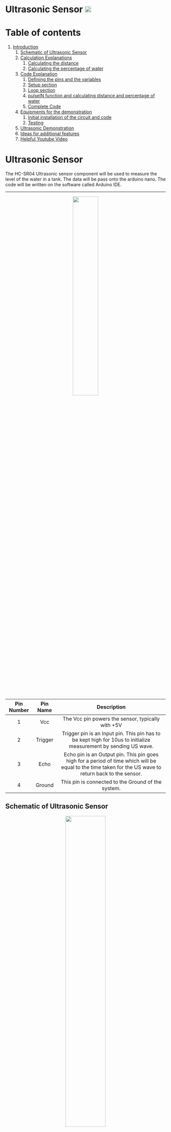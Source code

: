 # Ultrasonic Sensor [<img src="https://external-content.duckduckgo.com/iu/?u=https%3A%2F%2Fimage.flaticon.com%2Ficons%2Fpng%2F512%2F15%2F15766.png&f=1&nofb=1" width="20px">](./index.md)

# Table of contents

1. [Introduction](#ultrasonic-sensor)
   1. [Schematic of Ultrasonic Sensor](#schematic-of-ultrasonic-sensor)
   2. [Calculation Explanations](#calculation-explanations)
      1. [Calculating the distance](#calculating-the-distance)
      2. [Calculating the percentage of water](#calculating-the-percentage-of-water)
   3. [Code Explanation](#code-explanation)
      1. [Defining the pins and the variables](#defining-the-pins-and-the-variables)
      2. [Setup section](#setup-section)
      3. [Loop section](#loop-section)
      4. [pulseIN function and calculating distance and percentage of water](#pulseIN-function-and-calculating-distance-and-percentage-of-water)
      5. [Complete Code](#complete-Code)
   4. [Equipments for the demonstration](#equipments-for-the-demonstration)
      1. [Initial installation of the circuit and code](#Initial-installation-of-the-circuit-and-code)
      2. [Testing](#testing)
   5. [Ultrasonic Demonstration](#ultrasonic-demonstration)
   6. [Ideas for additional features](#ideas-for-additional-features)
   7. [Helpful Youtube Video](#helpful-youtube-video)

# Ultrasonic Sensor

The HC-SR04 Ultrasonic sensor component will be used to measure the level of the water in a tank. The data will be pass
onto the arduino nano. The code will be written on the software called Arduino IDE.

---

<p align="center">
    <img src="images/Ultrasonic.png" width="40%">
</p>

| **Pin Number** | **Pin Name** |                                                                    **Description**                                                                     |
| :------------: | :----------: | :----------------------------------------------------------------------------------------------------------------------------------------------------: |
|       1        |     Vcc      |                                                   The Vcc pin powers the sensor, typically with +5V                                                    |
|       2        |   Trigger    |                    Trigger pin is an Input pin. This pin has to be kept high for 10us to initialize measurement by sending US wave.                    |
|       3        |     Echo     | Echo pin is an Output pin. This pin goes high for a period of time which will be equal to the time taken for the US wave to return back to the sensor. |
|       4        |    Ground    |                                                   This pin is connected to the Ground of the system.                                                   |

## Schematic of Ultrasonic Sensor

<p align="center">
    <img src="images/1.PNG" width="50%">
</p>

The table below shows the pin name and their corresponding arduino pins. The trigger and echo pin could be
changed into a different digital pins but ensure that the code in the Arduino IDE is modified with it.

| **Pin Name** |   **Arduino Pins**   |
| :----------: | :------------------: |
|     Vcc      |          5V          |
|   Trigger    |  Digital Pin 9 (D9)  |
|     Echo     | Digital Pin 10 (D10) |
|     Gnd      |        Ground        |

## Calculation Explanations

This section will explain the equations and calculations that were used in the code.

### Calculating the distance

In this example, if the height of the glass is 13.2cm and the speed of the sound is 340m/s or 0.034 cm/us the sound wave will need to travel 294us. But the value that you will get from the Echo pin will be double that number as the sound wave needs to travel forward and bounce backward. So to get the distance in cm we need to multiply the received travel time value from echo pin by 0.034 and divide the answer by 2. The code that does this calculation is:

```
                                        distance= duration*0.034/2;
```

For a clearer explanation of the calculation refer to the diagram and the formula provided.

<p align="center">
    <img src="images/calcu.PNG" width="60%">
</p>

### Calculating the percentage of water

To calculate the water percentage in the glass, the distance that you get from the calculation above is divided by the tank height, in this case 13.2, multiply the answer by 100. From this you will get the percentage of the empty space in the glass but since we want to know the percentage of water in the the glass you minus the answer from 100. The code that does this calculation is:

```
                                waterpercent = 100-(distance/tankHeight)*100;
```

## Code Explanation

Each block of the code will be explained here and the complete code will be provided at the end aswell as on the top right corner
of the this and main page available for download.

### Defining the pins and the variables

This block of code defines the pins of the trigger and the echo pin. In this case they are the digital pins number 9 and 10 on the Arduino board. They are named as "trigPin" and "echoPin" for clarity of the code.
The variables are then defined. The travel time you'll get from the sensor is declared as a long variable and named as "duration". A float type is needed for the "distance" variable. "waterpercent" is set to integer type as this will be used for the calculation of the percentage of water in a tank. "tankHeight" is an constant float that is equal to value 13.2 as an example height of a tank, this could be later modified to a different tank height.

```
// defines pins numbers for trigger and echo
const int trigPin = 9;      //Sets Trigger to Digital Pin 9
const int echoPin = 10;     //Sets Echo to Digital Pin 10

// defines variables
long duration;
float distance;
int waterpercent;
const float tankHeight = 13.2; //INSERT TANK HEIGHT HERE//
```

### Setup section

In setup define the trigPin as an output and the echoPin as an input. The serial communication is required to be started to show the data on the serial monitor.

```
void setup() {
pinMode(trigPin, OUTPUT);    // Sets the trigPin as an Output
pinMode(echoPin, INPUT);    // Sets the echoPin as an Input
Serial.begin(9600);        // Starts the serial communication
}

```

### Loop section

At the start of the loop, you need to ensure that the trigPin is clear, to do this set the pin on a LOW state for 2 µs. To generate the Ultra sound wave, set the trigPin on a HIGH state for 10 µs.

```
void loop() {
delay(1000);
// Clears the trigPin
digitalWrite(trigPin, LOW);
delayMicroseconds(2);

// Sets the trigPin on HIGH state for 10 micro seconds
digitalWrite(trigPin, HIGH);
delayMicroseconds(10);
digitalWrite(trigPin, LOW)

```

### pulseIN function and calculating distance and percentage of water

pulseIn () function has 2 variables, the first entry in the bracket is the name of the echo pin (echoPin) and the second entry you can set it to on a HIGH or LOW. This function will read the travel time and put in the variable called duration.
In the code, HIGH means that the pulseIn() function will wait for the pin to go HIGH. This is caused by the bounced of the sound wave. It will then start the timing and wait until the pin is LOW when the sound wave will end and stop the timing. It will then return the length of the pulse in microsecond.

For the distance, the data in the duration variable will be multiplied by 0.032 and divide it by 2. The 0.032 value comes from the fact that the speed of the sound is 340 m/s or 0.034 cm/µs. It is divided by 2 since the data that you will get in the echoPin would be doubled as the sound wave needs to travel forward and bounce backward. So in order to get the distance in cm we need to multiply the received data in echoPin which is stored in "duration" variable by 0.034 and then divide it by 2. The distance value is then divided by the "tankHeight" which was set to 13.2, multiply it to 100 and minus the calculated value to 100. This will be percentage of the water inside the tank.
The value of the distance in cm and the percentage of the water in the tank will be displayed on the serial monitor of the Arduino IDE. The "distance" value that is shown on the serial monitor is showing the empty space capacity inside the tank.

```
// Reads the echoPin, returns the sound wave travel time in microseconds
duration = pulseIn(echoPin, HIGH);
// Calculating the distance
distance= duration*0.034/2;
// Prints the distance on the Serial Monitor
Serial.print("Distance: ");
Serial.print(distance);
Serial.println("cm");
waterpercent = 100-(distance/tankHeight)*100;     //Calculates the percentage of water in the tank
Serial.print("Percentage Full: ");
Serial.print(perc);
Serial.println("%");
}

```

### Complete Code

Here is the complete code.

```
// defines pins numbers for trigger and echo
const int trigPin = 9;      //Sets Trigger to Digital Pin 9
const int echoPin = 10;     //Sets Echo to Digital Pin 10

// defines variables
long duration;
float distance;
int waterpercent;
const float tankHeight = 13.2; //INSERT TANK HEIGHT HERE//

void setup() {
pinMode(trigPin, OUTPUT);   // Sets the trigPin as an Output
pinMode(echoPin, INPUT);    // Sets the echoPin as an Input
Serial.begin(9600);         // Starts the serial communication
}

void loop() {
delay(1000);
// Clears the trigPin
digitalWrite(trigPin, LOW);
delayMicroseconds(2);
// Sets the trigPin on HIGH state for 10 micro seconds
digitalWrite(trigPin, HIGH);
delayMicroseconds(10);
digitalWrite(trigPin, LOW);
// Reads the echoPin, returns the sound wave travel time in microseconds
duration = pulseIn(echoPin, HIGH);
// Calculating the distance
distance= duration*0.034/2;
// Prints the distance on the Serial Monitor
Serial.print("Distance: ");
Serial.print(distance);
Serial.println("cm");
waterpercent = 100-(distance/tankHeight)*100;     //Calculates the percentage of water in the tank
Serial.print("Percentage Full: ");
Serial.print(waterpercent);
Serial.println("%");
}

```

## Equipments for the demonstration

To set up for the demonstration the required equipments are listed below:

- HC-SR04 ultrasonic
- Arduino Nano and cable
- Different colour wires (red(Vcc),black(ground),yellow(wires for connecting sensor to arduino))
- Cylinder glass
- Ruler
- Sellotape
- Computer (download Arduino IDE)
- stick or extra ruler (to hold the circuit onto the glass)

## Setup for the demonstration

In this section, I will be listing in order the following steps that needs to be taken in order to build the circuit and do the demonstration

### Initial installation of the circuit and code

1. Collect all the equipments listed above.
2. Place your Arduino Nano onto the breadboard aswell as the HC-SR04 ultrasonic sensor. For circuit building and wiring follow the figure and table shown on the "schematic of ultrasonic sensor" section of this page.
3. For clarity of the circuit, make sure that you use different colours for the wirings. i.e. red for Vcc, black for ground and yellow or other colour (except the 2 colours that already mentioned) for the wiring of the ultrasonic sensor to the Arduino Nano digital pins.
4. Downloand the Arduino IDE software from the Arduino website and copy the code above and verify and upload to the Arduino Nano.
5. Once the code has been verified and uploaded, use a stick or an extra ruler to place the circuit on to the top of the glass. Use sellotape until the setup is stable. Use the image below for reference as to how you can set it up. Take note that the end of the ultrasonic sensor (silver part) is align with edges at the top of the glass. i.e. the ultrasonic sensor is not inside of the glass or too high up or else inaccurate readings of the sensor will occur.
6. Now that the initial installation is done follow the steps below to test the sensor.

<p align="center">
    <img src="images/glass.png" width="50%"><img src="images/glass2.png" width="50%">
</p>

### Testing

1. Firstly, measure the height of the cylinder glass, use a ruler to do this. Ensure that you measure from inside of the glass to get the most accurate measurement of the height. Then modify the code according to the height. Code to be modified is shown below:

```
                 const float tankHeight = 13.2;  //INSERT TANK HEIGHT HERE//
```

2. Verify and upload the code again to the Arduino Nano. Once done, look at the serial monitor in the Arduino IDE. This is where you're gonna see the "distance" (height) and the percentage of water. At this stage the distance should be the same or close to your measured height of the glass and percentage of water should be 0%.
3. Fill up the glass with water and take note of the height of the water. In this way you can measure the percentage error. On the serial monitor the "distance" is showing the empty space capacity of the glass and the percentage of the water inside.
4. Reference to the demonstration video in the next section.
5. Lastly, calculate the percentage error by doing the formula below:

```
            Percentage error = (Theoretical value - Experimental value / Theoretical value ) * 100
```

## Ultrasonic Demonstration

This is the demonstration for the HC-SR04 following the steps taken highlighted above.

[<img src="images/demo.PNG" width="60%">](https://youtu.be/rX2mORhe_jk)

## Ideas for additional features

Incorporating **liquid-crystal display (LCD)** into the project would make it easier for the user to know the distance and the percentage of the water without having to look at the serial monitor.

Another great feature would be **light emitting diodes (L.E.D)**. This component could be use as an indication of the water level in a tank. Different colour would mean different level, for example if a green LED light up, this could mean that the water level is between 0 to 30%, orange LED indicates that water level is around 30 to 60% and lastly red LED means that the water level is at a critical level (60% and above) that if more water is added the tank could overflow.

<p align = "center">
    <img src="images/lcd.png" width="30%"><img src="images/led.png" width="30%">
</p>

## Helpful Youtube Video

Link to a youtube video showing how ultrasonic sensor works and explained how it calculated the value of the distance.

[<img src="images/youtube.PNG" width="60%">](https://www.youtube.com/watch?v=ZejQOX69K5M&ab_channel=HowToMechatronics)
